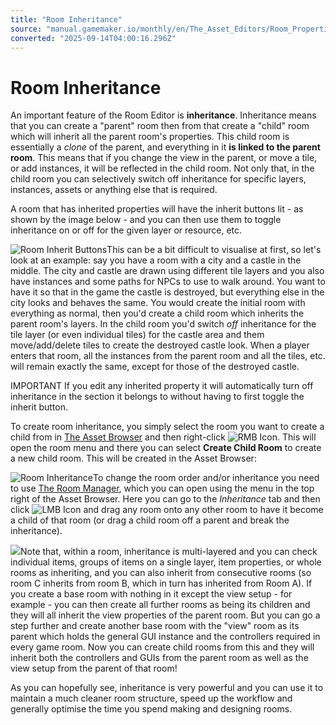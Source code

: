 ```yaml
---
title: "Room Inheritance"
source: "manual.gamemaker.io/monthly/en/The_Asset_Editors/Room_Properties/Room_Inheritance.htm"
converted: "2025-09-14T04:00:16.296Z"
---
```


# Room Inheritance

An important feature of the Room Editor is **inheritance**. Inheritance means that you can create a "parent" room then from that create a "child" room which will inherit all the parent room's properties. This child room is essentially a _clone_ of the parent, and everything in it **is linked to the parent room**. This means that if you change the view in the parent, or move a tile, or add instances, it will be reflected in the child room. Not only that, in the child room you can selectively switch off inheritance for specific layers, instances, assets or anything else that is required.

A room that has inherited properties will have the inherit buttons lit - as shown by the image below - and you can then use them to toggle inheritance on or off for the given layer or resource, etc.

![Room Inherit Buttons](../../assets/Images/Asset_Editors/Editor_Room_Inheritance.png)This can be a bit difficult to visualise at first, so let's look at an example: say you have a room with a city and a castle in the middle. The city and castle are drawn using different tile layers and you also have instances and some paths for NPCs to use to walk around. You want to have it so that in the game the castle is destroyed, but everything else in the city looks and behaves the same. You would create the initial room with everything as normal, then you'd create a child room which inherits the parent room's layers. In the child room you'd switch _off_ inheritance for the tile layer (or even individual tiles) for the castle area and them move/add/delete tiles to create the destroyed castle look. When a player enters that room, all the instances from the parent room and all the tiles, etc. will remain exactly the same, except for those of the destroyed castle.

IMPORTANT If you edit any inherited property it will automatically turn off inheritance in the section it belongs to without having to first toggle the inherit button.

To create room inheritance, you simply select the room you want to create a child from in [The Asset Browser](../../Introduction/The_Asset_Browser.md) and then right-click ![RMB Icon](../../assets/Images/Icons/Icon_RMB.png). This will open the room menu and there you can select **Create Child Room** to create a new child room. This will be created in the Asset Browser:

![Room Inheritance](../../assets/Images/Asset_Editors/Editor_RoomInheritance.png)To change the room order and/or inheritance you need to use [The Room Manager](../../Settings/The_Room_Manager.md), which you can open using the menu in the top right of the Asset Browser. Here you can go to the _Inheritance_ tab and then click ![LMB Icon](../../assets/Images/Icons/Icon_LMB.png) and drag any room onto any other room to have it become a child of that room (or drag a child room off a parent and break the inheritance).

![](../../assets/Images/Asset_Editors/Editor_Room_Inheritance_Manager.png)Note that, within a room, inheritance is multi-layered and you can check individual items, groups of items on a single layer, item properties, or whole rooms as inheriting, and you can also inherit from consecutive rooms (so room C inherits from room B, which in turn has inherited from Room A). If you create a base room with nothing in it except the view setup - for example - you can then create all further rooms as being its children and they will all inherit the view properties of the parent room. But you can go a step further and create another base room with the "view" room as its parent which holds the general GUI instance and the controllers required in every game room. Now you can create child rooms from this and they will inherit both the controllers and GUIs from the parent room as well as the view setup from the parent of that room!

As you can hopefully see, inheritance is very powerful and you can use it to maintain a much cleaner room structure, speed up the workflow and generally optimise the time you spend making and designing rooms.